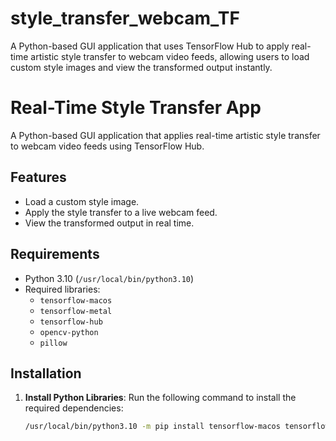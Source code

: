 # style_transfer_webcam_TF
A Python-based GUI application that uses TensorFlow Hub to apply real-time artistic style transfer to webcam video feeds, allowing users to load custom style images and view the transformed output instantly.
# Real-Time Style Transfer App

A Python-based GUI application that applies real-time artistic style transfer to webcam video feeds using TensorFlow Hub.

## Features
- Load a custom style image.
- Apply the style transfer to a live webcam feed.
- View the transformed output in real time.

## Requirements
- Python 3.10 (`/usr/local/bin/python3.10`)
- Required libraries:
  - `tensorflow-macos`
  - `tensorflow-metal`
  - `tensorflow-hub`
  - `opencv-python`
  - `pillow`

## Installation

1. **Install Python Libraries**:
   Run the following command to install the required dependencies:
   ```bash
   /usr/local/bin/python3.10 -m pip install tensorflow-macos tensorflow-metal tensorflow-hub opencv-python pillow
